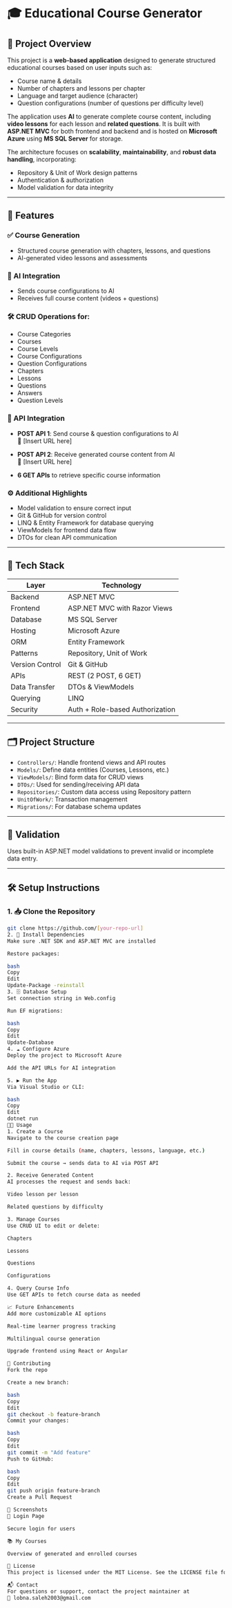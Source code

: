 # 🎓 Educational Course Generator

## 📌 Project Overview

This project is a **web-based application** designed to generate structured educational courses based on user inputs such as:

- Course name & details  
- Number of chapters and lessons per chapter  
- Language and target audience (character)  
- Question configurations (number of questions per difficulty level)

The application uses **AI** to generate complete course content, including **video lessons** for each lesson and **related questions**. It is built with **ASP.NET MVC** for both frontend and backend and is hosted on **Microsoft Azure** using **MS SQL Server** for storage.

The architecture focuses on **scalability**, **maintainability**, and **robust data handling**, incorporating:
- Repository & Unit of Work design patterns  
- Authentication & authorization  
- Model validation for data integrity

---

## 🚀 Features

### ✅ Course Generation
- Structured course generation with chapters, lessons, and questions  
- AI-generated video lessons and assessments

### 🧠 AI Integration
- Sends course configurations to AI  
- Receives full course content (videos + questions)

### 🛠 CRUD Operations for:
- Course Categories  
- Courses  
- Course Levels  
- Course Configurations  
- Question Configurations  
- Chapters  
- Lessons  
- Questions  
- Answers  
- Question Levels  

### 📡 API Integration
- **POST API 1**: Send course & question configurations to AI  
  🔗 [Insert URL here]  
- **POST API 2**: Receive generated course content from AI  
  🔗 [Insert URL here]

- **6 GET APIs** to retrieve specific course information

### ⚙️ Additional Highlights
- Model validation to ensure correct input  
- Git & GitHub for version control  
- LINQ & Entity Framework for database querying  
- ViewModels for frontend data flow  
- DTOs for clean API communication

---

## 🧰 Tech Stack

| Layer           | Technology                        |
|----------------|------------------------------------|
| Backend         | ASP.NET MVC                        |
| Frontend        | ASP.NET MVC with Razor Views       |
| Database        | MS SQL Server                      |
| Hosting         | Microsoft Azure                    |
| ORM             | Entity Framework                   |
| Patterns        | Repository, Unit of Work           |
| Version Control | Git & GitHub                       |
| APIs            | REST (2 POST, 6 GET)               |
| Data Transfer   | DTOs & ViewModels                  |
| Querying        | LINQ                               |
| Security        | Auth + Role-based Authorization    |

---

## 🗂 Project Structure

- `Controllers/`: Handle frontend views and API routes  
- `Models/`: Define data entities (Courses, Lessons, etc.)  
- `ViewModels/`: Bind form data for CRUD views  
- `DTOs/`: Used for sending/receiving API data  
- `Repositories/`: Custom data access using Repository pattern  
- `UnitOfWork/`: Transaction management  
- `Migrations/`: For database schema updates  

---

## 🧪 Validation

Uses built-in ASP.NET model validations to prevent invalid or incomplete data entry.

---

## 🛠️ Setup Instructions

### 1. 📥 Clone the Repository
```bash
git clone https://github.com/[your-repo-url]
2. 🔧 Install Dependencies
Make sure .NET SDK and ASP.NET MVC are installed

Restore packages:

bash
Copy
Edit
Update-Package -reinstall
3. 🗄️ Database Setup
Set connection string in Web.config

Run EF migrations:

bash
Copy
Edit
Update-Database
4. ☁️ Configure Azure
Deploy the project to Microsoft Azure

Add the API URLs for AI integration

5. ▶️ Run the App
Via Visual Studio or CLI:

bash
Copy
Edit
dotnet run
🧑‍🏫 Usage
1. Create a Course
Navigate to the course creation page

Fill in course details (name, chapters, lessons, language, etc.)

Submit the course → sends data to AI via POST API

2. Receive Generated Content
AI processes the request and sends back:

Video lesson per lesson

Related questions by difficulty

3. Manage Courses
Use CRUD UI to edit or delete:

Chapters

Lessons

Questions

Configurations

4. Query Course Info
Use GET APIs to fetch course data as needed

📈 Future Enhancements
Add more customizable AI options

Real-time learner progress tracking

Multilingual course generation

Upgrade frontend using React or Angular

🤝 Contributing
Fork the repo

Create a new branch:

bash
Copy
Edit
git checkout -b feature-branch
Commit your changes:

bash
Copy
Edit
git commit -m "Add feature"
Push to GitHub:

bash
Copy
Edit
git push origin feature-branch
Create a Pull Request

📸 Screenshots
🔐 Login Page

Secure login for users

📚 My Courses

Overview of generated and enrolled courses

📜 License
This project is licensed under the MIT License. See the LICENSE file for details.

📬 Contact
For questions or support, contact the project maintainer at
📧 lobna.saleh2003@gmail.com

